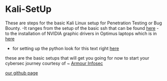 # Kali-SetUp
These are steps for the basic Kali Linux setup for Penetration Testing or Bug Bounty. 
  -It ranges from the setup of the basic ssh that can be found [here](https://github.com/navneett1/Kali-SetUp/blob/main/Basic%20SetUp)
  -to the installation of NVIDIA graphic drivers in Optimus laptops which is in [here](https://github.com/navneett1/Kali-SetUp/blob/main/NVIDIA%20graphic%20drivers)
  - for setting up the python look for this text right [here](https://github.com/navneett1/Kali-SetUp/blob/main/Python%20and%20pip%20installation)

these are the basic setups that will get you going for now to start your cybersec journey
courtesy of 
~ [Armour Infosec](https://www.google.com/url?sa=t&rct=j&q=&esrc=s&source=web&cd=&cad=rja&uact=8&ved=2ahUKEwi-0ayIqYf7AhUuR2wGHUzkAqUQFnoECBAQAQ&url=https%3A%2F%2Fwww.armourinfosec.com%2F&usg=AOvVaw1_wk8TTMoHO1mpY1UiS0pY)

[our github page](https://github.com/armourinfosec)
